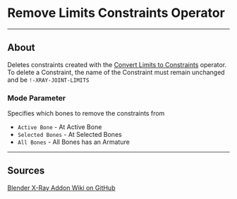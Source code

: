 # Remove Limits Constraints Operator

___

## About

Deletes constraints created with the [Convert Limits to Constraints](operator-convert-limits-to-constraints.md) operator. To delete a Constraint, the name of the Constraint must remain unchanged and be `!-XRAY-JOINT-LIMITS`

### Mode Parameter

Specifies which bones to remove the constraints from

- `Active Bone` - At Active Bone
- `Selected Bones` - At Selected Bones
- `All Bones` - All Bones has an Armature

___

## Sources

[Blender X-Ray Addon Wiki on GitHub](https://github.com/PavelBlend/blender-xray/wiki/Operator-Remove-Limits-Constraints#%D0%9E%D0%BF%D0%B5%D1%80%D0%B0%D1%82%D0%BE%D1%80-Remove-Limits-Constraints)
